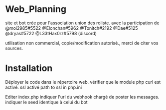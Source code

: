 # Web_Planning
site et bot crée pour l'association union des roliste.
avec la participation de @moi2985#5522 @Elonchan#5962 @Tonitch#2192 @Dae#5125 @dryas#5722 @L33tHax0rz#5798  (discord)

utilisation non commercial, copie/modification autorisé., merci de citer vos sources.

# Installation
Déployer le code dans le répertoire web.
vérifier que le module php curl est activé.
ssl activé
path to ssl in php.ini

Editer index.php
indiquer l'url du webhook chargé de poster les messages.
indiquer le seed identique à celui du bot

